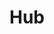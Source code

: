 ---
home: true
icon: house
title: Hub
heroImage: https://theme-hope-assets.vuejs.press/logo.svg
heroText: Solo
tagline: A lightweight tool to protect / hide server ports

head:
  - - meta
    - name: og:description
      content: Solo - A lightweight tool to protect/hide server ports

actions:
  - text: Guide
    icon: lightbulb
    link: ./guide/
    type: primary

  - text: Download
    icon: download
    link: ./download/

highlights:
  - header: Support multiple cloud service providers
    features:
      - title: Tencent Cloud
        icon: /assets/providers/qcloud.svg
        details: <strong>CVM</strong> Cloud Virtual Machine<br><strong>Lighthouse</strong>
        link: 
      - title: Aliyun
        icon: /assets/providers/aliyun.svg
        details: <strong>ECS</strong> Elastic Compute Service<br><strong>SAS</strong> Simple Application Server
        link: 
---